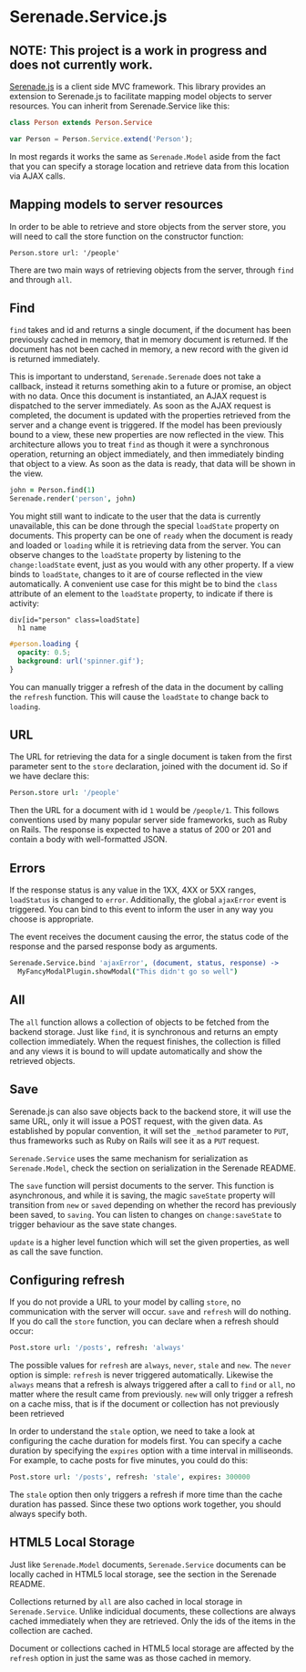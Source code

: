 # Serenade.Service.js

## NOTE: This project is a work in progress and does not currently work.

[Serenade.js](https://github.com/elabs/serenade.js) is a client side MVC framework.
This library provides an extension to Serenade.js to facilitate mapping model
objects to server resources. You can inherit from Serenade.Service like this:

``` coffeescript
class Person extends Person.Service
```

``` javascript
var Person = Person.Service.extend('Person');
```

In most regards it works the same as `Serenade.Model` aside from the fact
that you can specify a storage location and retrieve data from this location
via AJAX calls.

## Mapping models to server resources

In order to be able to retrieve and store objects from the server store, you
will need to call the store function on the constructor function:

``` coffeescripPerson
Person.store url: '/people'
```

There are two main ways of retrieving objects from the server, through `find`
and through `all`.

## Find

`find` takes and id and returns a single document, if the document has been
previously cached in memory, that in memory document is returned. If the
document has not been cached in memory, a new record with the given id is
returned immediately.

This is important to understand, `Serenade.Serenade` does not take a callback,
instead it returns something akin to a future or promise, an object with no
data. Once this document is instantiated, an AJAX request is dispatched to the
server immediately. As soon as the AJAX request is completed, the document is
updated with the properties retrieved from the server and a change event is
triggered. If the model has been previously bound to a view, these new
properties are now reflected in the view. This architecture allows you to treat
`find` as though it were a synchronous operation, returning an object
immediately, and then immediately binding that object to a view. As soon as the
data is ready, that data will be shown in the view.

``` coffeescript
john = Person.find(1)
Serenade.render('person', john)
```

You might still want to indicate to the user that the data is currently
unavailable, this can be done through the special `loadState` property on
documents. This property can be one of `ready` when the document is ready and
loaded or `loading` while it is retrieving data from the server. You can
observe changes to the `loadState` property by listening to the
`change:loadState` event, just as you would with any other property. If a view
binds to `loadState`, changes to it are of course reflected in the view
automatically. A convenient use case for this might be to bind the `class`
attribute of an element to the `loadState` property, to indicate if there is
activity:

``` slim
div[id="person" class=loadState]
  h1 name
```

``` css
#person.loading {
  opacity: 0.5;
  background: url('spinner.gif');
}
```

You can manually trigger a refresh of the data in the document by calling the
`refresh` function. This will cause the `loadState` to change back to
`loading`.

## URL

The URL for retrieving the data for a single document is taken from the first
parameter sent to the `store` declaration, joined with the document id. So if
we have declare this:

``` coffeescript
Person.store url: '/people'
```

Then the URL for a document with id `1` would be `/people/1`. This follows
conventions used by many popular server side frameworks, such as Ruby on Rails.
The response is expected to have a status of 200 or 201 and contain a body with
well-formatted JSON.

## Errors

If the response status is any value in the 1XX, 4XX or 5XX ranges, `loadStatus`
is changed to `error`. Additionally, the global `ajaxError` event is triggered.
You can bind to this event to inform the user in any way you choose is
appropriate.

The event receives the document causing the error, the status code of the
response and the parsed response body as arguments.

``` coffeescript
Serenade.Service.bind 'ajaxError', (document, status, response) ->
  MyFancyModalPlugin.showModal("This didn't go so well")
```

## All

The `all` function allows a collection of objects to be fetched from the
backend storage. Just like `find`, it is synchronous and returns an empty
collection immediately. When the request finishes, the collection is filled and
any views it is bound to will update automatically and show the retrieved
objects.

## Save

Serenade.js can also save objects back to the backend store, it will use the same
URL, only it will issue a POST request, with the given data. As established by
popular convention, it will set the `_method` parameter to `PUT`, thus
frameworks such as Ruby on Rails will see it as a `PUT` request.

`Serenade.Service` uses the same mechanism for serialization as `Serenade.Model`,
check the section on serialization in the Serenade README.

The `save` function will persist documents to the server. This function
is asynchronous, and while it is saving, the magic `saveState` property will
transition from `new` or `saved` depending on whether the record has previously
been saved, to `saving`. You can listen to changes on `change:saveState` to
trigger behaviour as the save state changes.

`update` is a higher level function which will set the given properties, as
well as call the save function.

## Configuring refresh

If you do not provide a URL to your model by calling `store`, no communication
with the server will occur. `save` and `refresh` will do nothing. If you do
call the `store` function, you can declare when a refresh should occur:

``` coffeescript
Post.store url: '/posts', refresh: 'always'
```

The possible values for `refresh` are `always`, `never`, `stale` and `new`. The
`never` option is simple: `refresh` is never triggered automatically. Likewise
the `always` means that a refresh is always triggered after a call to `find` or
`all`, no matter where the result came from previously. `new` will only trigger
a refresh on a cache miss, that is if the document or collection has not
previously been retrieved

In order to understand the `stale` option, we need to take a look at
configuring the cache duration for models first. You can specify a cache
duration by specifying the `expires` option with a time interval in
milliseonds. For example, to cache posts for five minutes, you could do this:

``` coffeescript
Post.store url: '/posts', refresh: 'stale', expires: 300000
```

The `stale` option then only triggers a refresh if more time than the cache
duration has passed. Since these two options work together, you should always
specify both.

## HTML5 Local Storage

Just like `Serenade.Model` documents, `Serenade.Service` documents can be
locally cached in HTML5 local storage, see the section in the Serenade README.

Collections returned by `all` are also cached in local storage in
`Serenade.Service`.  Unlike indicidual documents, these collections are always
cached immediately when they are retrieved. Only the ids of the items in the
collection are cached.

Document or collections cached in HTML5 local storage are affected by the
`refresh` option in just the same was as those cached in memory.
